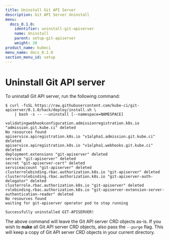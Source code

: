 ```yaml
---
title: Uninstall Git API Server
description: Git API Server Uninstall
menu:
  docs_0.1.0:
    identifier: uninstall-git-apiserver
    name: Uninstall
    parent: setup-git-apiserver
    weight: 20
product_name: kubeci
menu_name: docs_0.1.0
section_menu_id: setup
---
```


# Uninstall Git API server

To uninstall Git API server, run the following command:

```console
$ curl -fsSL https://raw.githubusercontent.com/kube-ci/git-apiserver/0.1.0/hack/deploy/install.sh \
    | bash -s -- --uninstall [--namespace=NAMESPACE]

validatingwebhookconfiguration.admissionregistration.k8s.io "admission.git.kube.ci" deleted
No resources found
apiservice.apiregistration.k8s.io "v1alpha1.admission.git.kube.ci" deleted
apiservice.apiregistration.k8s.io "v1alpha1.webhooks.git.kube.ci" deleted
deployment.extensions "git-apiserver" deleted
service "git-apiserver" deleted
secret "git-apiserver-cert" deleted
serviceaccount "git-apiserver" deleted
clusterrolebinding.rbac.authorization.k8s.io "git-apiserver" deleted
clusterrolebinding.rbac.authorization.k8s.io "git-apiserver-auth-delegator" deleted
clusterrole.rbac.authorization.k8s.io "git-apiserver" deleted
rolebinding.rbac.authorization.k8s.io "git-apiserver-extension-server-authentication-reader" deleted
No resources found
waiting for git-apiserver operator pod to stop running

Successfully uninstalled GIT-APISERVER!
```

The above command will leave the Git API server CRD objects as-is. If you wish to **nuke** all Git API server CRD objects, also pass the `--purge` flag. This will keep a copy of Git API server CRD objects in your current directory.